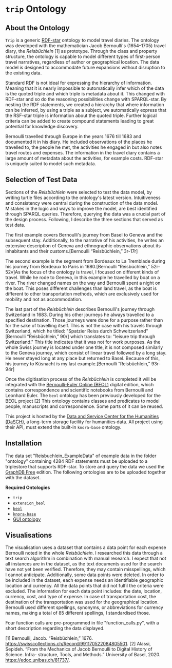 # `trip` Ontology

## About the Ontology

`Trip` is a generic [RDF-star](https://www.w3.org/2021/12/rdf-star.html) ontology to model travel diaries. The ontology was developed with the mathematician Jacob Bernoulli's (1654–1705) travel diary, the _Reisbüchlein_ [1] as prototype. Through the class and property structure, the ontology is capable to model different types of first-person travel narratives, regardless of author or geographical location. The data model is designed to accommodate future expansions without disruption to the existing data.

Standard RDF is not ideal for expressing the hierarchy of information. Meaning that it is nearly impossible to automatically infer which of the data is the quoted triple and which triple is metadata about it. This changed with RDF-star and so do the reasoning possibilities change with SPARQL-star. By nesting the RDF statements, we created a hierarchy that where information can be inferred, by using a triple as a subject, we automatically express that the RSF-star triple is information about the quoted triple. Further logical criteria can be added to create compound statements leading to great potential for knowledge discovery.

Bernoulli travelled through Europe in the years 1676 till 1683 and documented it in his diary. He included observations of the places he travelled to, the people he met, the activities he engaged in but also notes travel routes and expenses. The information in the travel diary contains a large amount of metadata about the activities, for example costs. RDF-star is uniquely suited to model such metadata.


## Selection of Test Data

Sections of the _Reisbüchlein_ were selected to test the data model, by writing turtle files according to the ontology's latest version. Intuitiveness and consistency were central during the construction of the data model. Mistakes in the logic and ways to improve the model, are best identified through SPARQL queries. Therefore, querying the data was a crucial part of the design process. Following, I describe the three sections that served as test data.

The first example covers Bernoulli's journey from Basel to Geneva and the subsequent stay. Additionally, to the narrative of his activities, he writes an extensive description of Geneva and ethnographic observations about its inhabitants and their customs.[Bernoulli “Reisbüchlein,” 3r-17r]

The second example is the segment from Bordeaux to La Tremblade during his journey from Bordeaux to Paris in 1680.[Bernoulli “Reisbüchlein,”  52r-52v]As the focus of the ontology is travel, I focused on different kinds of travel. While he rode to Geneva, in this example he travelled by boat on a river. The river changed names on the way and Bernoulli spent a night on the boat. This poses different challenges than land travel, as the boat is different to other transportation methods, which are exclusively used for mobility and not as accommodation.

The last part of the _Reisbüchlein_ describes Bernoulli's journey through Switzerland in 1683. During his other journeys he always travelled to a specified destination. Those journeys were done for a purpose rather than for the sake of travelling itself. This is not the case with his travels through Switzerland, which he titled: "Spatzier Reiss durch Schweitzerland" [Bernoulli “Reisbüchlein,” 90r] which translates to: "leisure trip through Switzerland." This title indicates that it was not for work purposes. As the whole Swiss journey is located under one title, it is not composed similarly to the Geneva journey, which consist of linear travel followed by a long stay. He never stayed long at any place but returned to Basel. Because of this, his journey to Küsnacht is my last example.[Bernoulli “Reisbüchlein,” 93r-94r]


Once the digitisation process of the _Reisbüchlein_ is completed it will be integrated with the [Bernoulli-Euler Online (BEOL)](https://beol.staging.dasch.swiss) digital edition, which contains correspondence and scientific notebooks from Bernoulli and Leonhard Euler. The `beol` ontology has been previously developed for the BEOL project [2] This ontology contains classes and predicates to model people, manuscripts and correspondence. Some parts of it can be reused. 

This project is hosted by the [Data and Service Center for the Humanities (DaSCH)](https://www.dasch.swiss), a long-term storage facility for humanities data. All project using their API, must extend the built-in `knora-base` ontology. 

## Installation

The data set "Reisbuchlein_ExampleData" of example data in the folder "ontology" containing 4284 RDF statements must be uploaded to a triplestore that supports RDF-star. To store and query the data we used the [GraphDB Free](https://graphdb.ontotext.com) edition. The following ontologies are to be uploaded together with the dataset.

**Required Ontologies**
- `trip`
- `extension_beol`
- [`beol`](https://github.com/dasch-swiss/dsp-api/blob/708c21796a76cafab7ffe3f328af8c860fddf70b/test_data/ontologies/beol-onto.ttl)
- [`knora-base`](https://github.com/dasch-swiss/dsp-api/blob/708c21796a76cafab7ffe3f328af8c860fddf70b/knora-ontologies/knora-base.ttl)
- [GUI ontology](https://github.com/dasch-swiss/dsp-api/blob/708c21796a76cafab7ffe3f328af8c860fddf70b/knora-ontologies/salsah-gui.ttl)


## Visualisations

The visualisation uses a dataset that contains a data point for each expense Bernoulli noted in the whole _Reisbüchlein_. I researched this data through a text search algorithm in combination with manual research. I expect that not all instances are in the dataset, as the text documents used for the search have not yet been verified. Therefore, they may contain misspellings, which I cannot anticipate. Additionally, some data points were deleted. In order to be included in the dataset, each expense needs an identifiable geographic location and currency. All the data points that did not fulfil the criteria were excluded. The information for each data point includes: the date, location, currency, cost, and type of expense. In case of transportation cost, the destination of the transportation was used for the geographical location. Bernoulli used different spellings, synonyms, or abbreviations for currency names, making a total of 85 different spellings, I standardised those.

Four function calls are pre-programmed in file "function_calls.py", with a short description regarding the data displayed.


[1] Bernoulli, Jacob. “Reisbüchlein,” 1676. https://swisscollections.ch/Record/991170522084805501.
[2] Alassi, Sepideh. “From the Mechanics of Jacob Bernoulli to Digital History of Science. Infra- structure, Tools, and Methods.” University of Basel, 2020. https://edoc.unibas.ch/81737/.